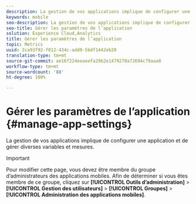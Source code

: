 ```yaml
---
description: La gestion de vos applications implique de configurer une application et de gérer diverses variables et mesures.
keywords: mobile
seo-description: La gestion de vos applications implique de configurer une application et de gérer diverses variables et mesures.
seo-title: Gérer les paramètres de l’application
solution: Experience Cloud,Analytics
title: Gérer les paramètres de l’application
topic: Metrics
uuid: 2ca93f92-f812-434c-add0-5bdf1442eb20
translation-type: tm+mt
source-git-commit: ae16f224eeaeefa29b2e1479270a72694c79aaa0
workflow-type: tm+mt
source-wordcount: '88'
ht-degree: 100%

---
```



# Gérer les paramètres de l’application {#manage-app-settings}

La gestion de vos applications implique de configurer une application et de gérer diverses variables et mesures.

>[!IMPORTANT]
>
>Pour modifier cette page, vous devez être membre du groupe d’administrateurs des applications mobiles. Afin de déterminer si vous êtes membre de ce groupe, cliquez sur **[!UICONTROL Outils d’administration]** > **[!UICONTROL Gestion des utilisateurs]** > **[!UICONTROL Groupes]** > **[!UICONTROL Administration des applications mobiles]**.
